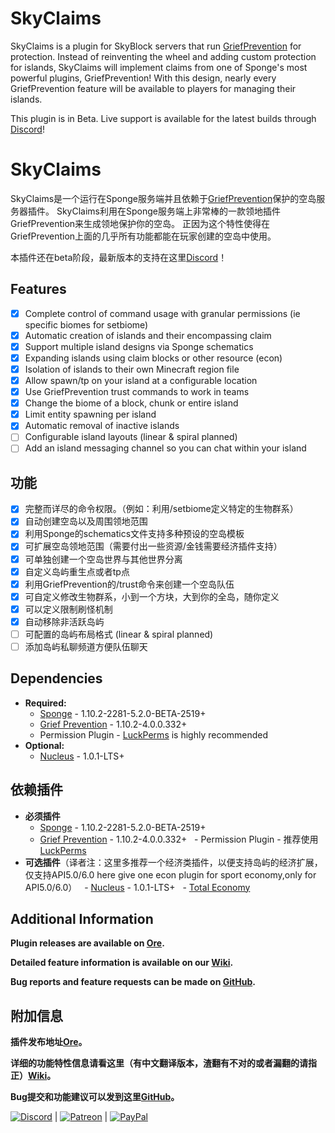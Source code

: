 # SkyClaims

SkyClaims is a plugin for SkyBlock servers that run [GriefPrevention](https://forums.spongepowered.org/t/griefprevention-official-thread/1123) for protection.
Instead of reinventing the wheel and adding custom protection for islands, SkyClaims will implement claims from one of Sponge's most powerful plugins, GriefPrevention!
With this design, nearly every GriefPrevention feature will be available to players for managing their islands.

This plugin is in Beta. Live support is available for the latest builds through [Discord](https://discord.gg/EkVQycV)!

# SkyClaims

SkyClaims是一个运行在Sponge服务端并且依赖于[GriefPrevention](https://forums.spongepowered.org/t/griefprevention-official-thread/1123)保护的空岛服务器插件。
SkyClaims利用在Sponge服务端上非常棒的一款领地插件GriefPrevention来生成领地保护你的空岛。
正因为这个特性使得在GriefPrevention上面的几乎所有功能都能在玩家创建的空岛中使用。

本插件还在beta阶段，最新版本的支持在这里[Discord](https://discord.gg/EkVQycV)！

## Features

- [X] Complete control of command usage with granular permissions (ie specific biomes for setbiome)
- [X] Automatic creation of islands and their encompassing claim
- [X] Support multiple island designs via Sponge schematics
- [X] Expanding islands using claim blocks or other resource (econ)
- [X] Isolation of islands to their own Minecraft region file
- [X] Allow spawn/tp on your island at a configurable location 
- [X] Use GriefPrevention trust commands to work in teams
- [X] Change the biome of a block, chunk or entire island
- [X] Limit entity spawning per island
- [X] Automatic removal of inactive islands 
- [ ] Configurable island layouts (linear & spiral planned)
- [ ] Add an island messaging channel so you can chat within your island

## 功能

- [X] 完整而详尽的命令权限。（例如：利用/setbiome定义特定的生物群系）
- [X] 自动创建空岛以及周围领地范围
- [X] 利用Sponge的schematics文件支持多种预设的空岛模板
- [X] 可扩展空岛领地范围（需要付出一些资源/金钱需要经济插件支持）
- [X] 可单独创建一个空岛世界与其他世界分离
- [X] 自定义岛屿重生点或者tp点
- [X] 利用GriefPrevention的/trust命令来创建一个空岛队伍
- [X] 可自定义修改生物群系，小到一个方块，大到你的全岛，随你定义
- [X] 可以定义限制刷怪机制
- [X] 自动移除非活跃岛屿
- [ ] 可配置的岛屿布局格式 (linear & spiral planned)
- [ ] 添加岛屿私聊频道方便队伍聊天

## Dependencies

- **Required:**
   - [Sponge](https://www.spongepowered.org/downloads) - 1.10.2-2281-5.2.0-BETA-2519+
   - [Grief Prevention](https://forums.spongepowered.org/t/griefprevention-official-thread/1123) - 1.10.2-4.0.0.332+
   - Permission Plugin - [LuckPerms](https://forums.spongepowered.org/t/luckperms-an-advanced-permissions-plugin/14274) is highly recommended
- **Optional:**
   - [Nucleus](https://nucleuspowered.org) - 1.0.1-LTS+

## 依赖插件

- **必须插件**
   - [Sponge](https://www.spongepowered.org/downloads) - 1.10.2-2281-5.2.0-BETA-2519+
   - [Grief Prevention](https://forums.spongepowered.org/t/griefprevention-official-thread/1123) - 1.10.2-4.0.0.332+
   - Permission Plugin - 推荐使用[LuckPerms](https://forums.spongepowered.org/t/luckperms-an-advanced-permissions-plugin/14274)
- **可选插件**（译者注：这里多推荐一个经济类插件，以便支持岛屿的经济扩展，仅支持API5.0/6.0 here give one econ plugin for sport economy,only for API5.0/6.0）
   - [Nucleus](https://nucleuspowered.org) - 1.0.1-LTS+
   - [Total Economy](https://ore.spongepowered.org/Erigitic/Total-Economy)

## Additional Information

**Plugin releases are available on [Ore](https://ore.spongepowered.org/Mohron/SkyClaims/).**

**Detailed feature information is available on our [Wiki](https://github.com/DevOnTheRocks/SkyClaims/wiki/).**

**Bug reports and feature requests can be made on [GitHub](https://github.com/DevOnTheRocks/SkyClaims/issues).**

## 附加信息

**插件发布地址[Ore](https://ore.spongepowered.org/Mohron/SkyClaims/)。**

**详细的功能特性信息请看这里（有中文翻译版本，渣翻有不对的或者漏翻的请指正）[Wiki](https://github.com/DevOnTheRocks/SkyClaims/wiki/)。**

**Bug提交和功能建议可以发到这里[GitHub](https://github.com/DevOnTheRocks/SkyClaims/issues)。**

[![Discord](https://github.com/DevOnTheRocks/SkyClaims/wiki/images/Discord.png)](https://discord.gg/EkVQycV)
| [![Patreon](https://github.com/DevOnTheRocks/SkyClaims/wiki/images/Patreon.png)](https://www.patreon.com/mohron)
| [![PayPal](https://github.com/DevOnTheRocks/SkyClaims/wiki/images/Paypal.png)](https://www.paypal.me/mohron)
